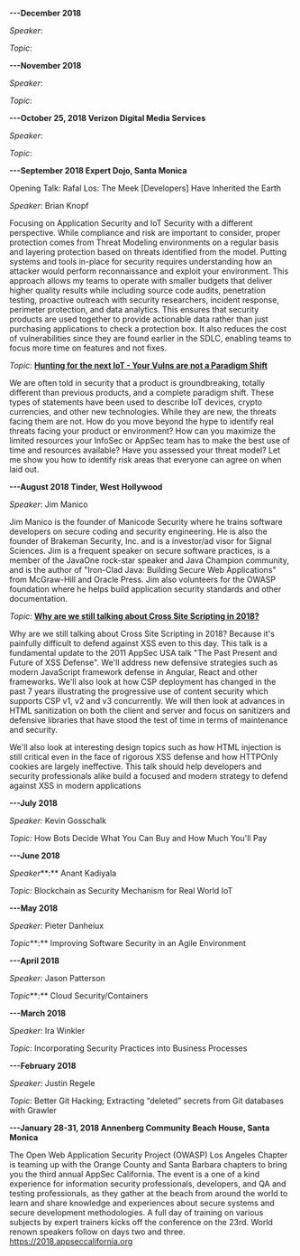 **---December 2018**

*Speaker*:

*Topic*:

**---November 2018**

*Speaker*:

*Topic*:

**---October 25, 2018 Verizon Digital Media Services**

*Speaker*:

*Topic*:

**---September 2018 Expert Dojo, Santa Monica**

Opening Talk: Rafal Los: The Meek \[Developers\] Have Inherited the
Earth

*Speaker*: Brian Knopf

Focusing on Application Security and IoT Security with a different
perspective. While compliance and risk are important to consider, proper
protection comes from Threat Modeling environments on a regular basis
and layering protection based on threats identified from the model.
Putting systems and tools in-place for security requires understanding
how an attacker would perform reconnaissance and exploit your
environment. This approach allows my teams to operate with smaller
budgets that deliver higher quality results while including source code
audits, penetration testing, proactive outreach with security
researchers, incident response, perimeter protection, and data
analytics. This ensures that security products are used together to
provide actionable data rather than just purchasing applications to
check a protection box. It also reduces the cost of vulnerabilities
since they are found earlier in the SDLC, enabling teams to focus more
time on features and not fixes.

*Topic*: **[Hunting for the next IoT - Your Vulns are not a Paradigm
Shift](https://www.owasp.org/index.php/Los_Angeles_Presentation_Archive#2018)**

We are often told in security that a product is groundbreaking, totally
different than previous products, and a complete paradigm shift. These
types of statements have been used to describe IoT devices, crypto
currencies, and other new technologies. While they are new, the threats
facing them are not. How do you move beyond the hype to identify real
threats facing your product or environment? How can you maximize the
limited resources your InfoSec or AppSec team has to make the best use
of time and resources available? Have you assessed your threat model?
Let me show you how to identify risk areas that everyone can agree on
when laid out.

**---August 2018 Tinder, West Hollywood**

*Speaker*: Jim Manico

Jim Manico is the founder of Manicode Security where he trains software
developers on secure coding and security engineering. He is also the
founder of Brakeman Security, Inc. and is a investor/ad visor for Signal
Sciences. Jim is a frequent speaker on secure software practices, is a
member of the JavaOne rock-star speaker and Java Champion community, and
is the author of "Iron-Clad Java: Building Secure Web Applications" from
McGraw-Hill and Oracle Press. Jim also volunteers for the OWASP
foundation where he helps build application security standards and other
documentation.

*Topic*: [**Why are we still talking about Cross Site Scripting
in 2018?**](https://www.owasp.org/images/c/ce/OWASP_LA_The_Last_XSS_Defense_Talk_Jim_Manico_2018_08.pdf)

Why are we still talking about Cross Site Scripting in 2018? Because
it's painfully difficult to defend against XSS even to this day. This
talk is a fundamental update to the 2011 AppSec USA talk "The Past
Present and Future of XSS Defense". We'll address new defensive
strategies such as modern JavaScript framework defense in Angular, React
and other frameworks. We'll also look at how CSP deployment has changed
in the past 7 years illustrating the progressive use of content security
which supports CSP v1, v2 and v3 concurrently. We will then look at
advances in HTML sanitization on both the client and server and focus on
sanitizers and defensive libraries that have stood the test of time in
terms of maintenance and security.

We'll also look at interesting design topics such as how HTML injection
is still critical even in the face of rigorous XSS defense and how
HTTPOnly cookies are largely ineffective. This talk should help
developers and security professionals alike build a focused and modern
strategy to defend against XSS in modern applications

**---July 2018**

*Speaker:* Kevin Gosschalk

*Topic:* How Bots Decide What You Can Buy and How Much You'll Pay

**---June 2018**

*Speaker***:** Anant Kadiyala

*Topic:* Blockchain as Security Mechanism for Real World IoT

**---May 2018**

*Speaker:* Pieter Danheiux

*Topic***:** Improving Software Security in an Agile Environment

**---April 2018**

*Speaker:* Jason Patterson

*Topic***:** Cloud Security/Containers

**---March 2018**

*Speaker*: Ira Winkler

*Topic*: Incorporating Security Practices into Business Processes

**---February 2018**

*Speaker*: Justin Regele

*Topic*: Better Git Hacking; Extracting “deleted” secrets from Git
databases with Grawler

**---January 28-31, 2018 Annenberg Community Beach House, Santa Monica**

The Open Web Application Security Project (OWASP) Los Angeles Chapter is
teaming up with the Orange County and Santa Barbara chapters to bring
you the third annual AppSec California. The event is a one of a kind
experience for information security professionals, developers, and QA
and testing professionals, as they gather at the beach from around the
world to learn and share knowledge and experiences about secure systems
and secure development methodologies. A full day of training on various
subjects by expert trainers kicks off the conference on the 23rd. World
renown speakers follow on days two and three.
[<https://2018.appseccalifornia.org>](https://2018.appseccalifornia.org/)
